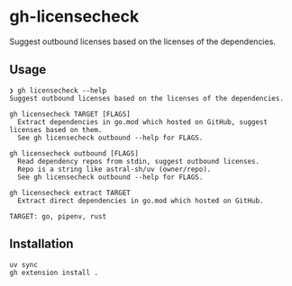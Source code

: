 # gh-licensecheck

Suggest outbound licenses based on the licenses of the dependencies.

## Usage

``` shell
❯ gh licensecheck --help
Suggest outbound licenses based on the licenses of the dependencies.

gh licensecheck TARGET [FLAGS]
  Extract dependencies in go.mod which hosted on GitHub, suggest licenses based on them.
  See gh licensecheck outbound --help for FLAGS.

gh licensecheck outbound [FLAGS]
  Read dependency repos from stdin, suggest outbound licenses.
  Repo is a string like astral-sh/uv (owner/repo).
  See gh licensecheck outbound --help for FLAGS.

gh licensecheck extract TARGET
  Extract direct dependencies in go.mod which hosted on GitHub.

TARGET: go, pipenv, rust
```

## Installation

``` shell
uv sync
gh extension install .
```
